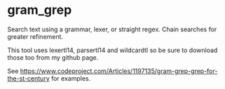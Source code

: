 # gram_grep
Search text using a grammar, lexer, or straight regex. Chain searches for greater refinement.

This tool uses lexertl14, parsertl14 and wildcardtl so be sure to download those too from my github page.

See https://www.codeproject.com/Articles/1197135/gram-grep-grep-for-the-st-century for examples.

